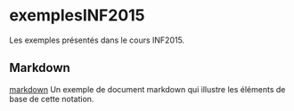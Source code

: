 exemplesINF2015
===============

Les exemples présentés dans le cours INF2015.


Markdown
--------

[markdown](Markdown/exemple.md) Un exemple de document markdown qui illustre les
éléments de base de cette notation.
